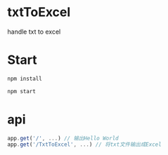# txtToExcel
handle txt to excel

# Start

```bash
npm install

npm start
```

# api

```js
app.get('/', ...) // 输出Hello World
app.get('/TxtToExcel', ...) // 将txt文件输出成Excel
```